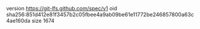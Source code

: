 version https://git-lfs.github.com/spec/v1
oid sha256:851d412e81f3457b2c05fbee4a9ab09be61e11772be246857800a63c4ae160da
size 1674
